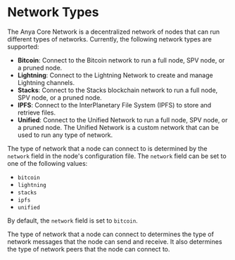 # Network Types

The Anya Core Network is a decentralized network of nodes that can run different types of networks. Currently, the following network types are supported:

- **Bitcoin**: Connect to the Bitcoin network to run a full node, SPV node, or a pruned node.
- **Lightning**: Connect to the Lightning Network to create and manage Lightning channels.
- **Stacks**: Connect to the Stacks blockchain network to run a full node, SPV node, or a pruned node.
- **IPFS**: Connect to the InterPlanetary File System (IPFS) to store and retrieve files.
- **Unified**: Connect to the Unified Network to run a full node, SPV node, or a pruned node. The Unified Network is a custom network that can be used to run any type of network.

The type of network that a node can connect to is determined by the `network` field in the node's configuration file. The `network` field can be set to one of the following values:

- `bitcoin`
- `lightning`
- `stacks`
- `ipfs`
- `unified`

By default, the `network` field is set to `bitcoin`.

The type of network that a node can connect to determines the type of network messages that the node can send and receive. It also determines the type of network peers that the node can connect to.
